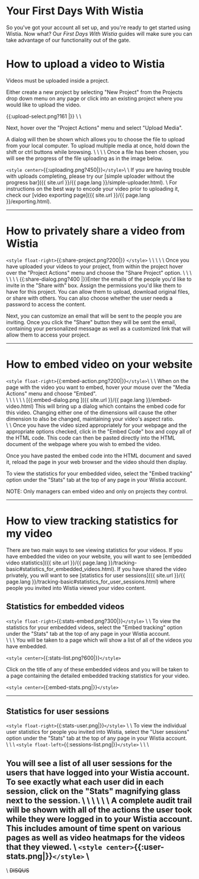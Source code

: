 # Your First Days With Wistia

So you've got your account all set up, and you're ready to get started using Wistia.  Now what?  Our *First Days With Wistia* guides will make sure you can take advantage of our functionality out of the gate.

# How to upload a video to Wistia


Videos must be uploaded inside a project.  

Either create a new project by selecting "New Project" from the Projects drop down menu on any page or click into an existing project where you would like to upload the video.  

{{:upload-select.png?161 |}} 
\\
\\

Next, hover over the "Project Actions" menu and select "Upload Media".  

A dialog will then be shown which allows you to choose the file to upload from your local computer.  To upload multiple media at once, hold down the shift or ctrl buttons while browsing.
\\
\\
\\
\\
Once a file has been chosen, you will see the progress of the file uploading as in the image below.

`<style center>`{{:uploading.png?450|}}`</style>`\\
\\
If you are having trouble with uploads completing, please try our [simple uploader without the progress bar]({{ site.url }}/{{ page.lang }}/simple-uploader.html).
\\
For instructions on the best way to encode your video prior to uploading it, check our [video exporting page]({{ site.url }}/{{ page.lang }}/exporting.html).

----
# How to privately share a video from Wistia

`<style float-right>`{{:share-project.png?200|}}
`</style>`
\\
\\
\\
\\
\\
Once you have uploaded your videos to your project, from within the project hover over the "Project Actions" menu and choose the "Share Project" option.  \\
\\
\\
\\
\\
\\
\\
{{:share-dialog.png?400 |}}Enter the emails of the people you'd like to invite in the "Share with" box.  Assign the permissions you'd like them to have for this project. You can allow them to upload, download original files, or share with others.  You can also choose whether the user needs a password to access the content.

Next, you can customize an email that will be sent to the people you are inviting.  Once you click the "Share" button they will be sent the email, containing your personalized message as well as a customized link that will allow them to access your project.

----
# How to embed video on your website

`<style float-right>`{{:embed-action.png?200|}}`</style>`\\
\\
\\
When on the page with the video you want to embed, hover your mouse over the "Media Actions" menu and choose "Embed".  
\\
\\
\\
\\
\\
\\
[{{:embed-dialog.png ]({{ site.url }}/{{ page.lang }}/embed-video.html)
This will bring up a dialog which contains the embed code for this video.  Changing either one of the dimensions will cause the other dimension to also be changed, maintaining your video's aspect ratio.  
\\
\\
Once you have the video sized appropriately for your webpage and the appropriate options checked, click in the "Embed Code" box and copy all of the HTML code.  This code can then be pasted directly into the HTML document of the webpage where you wish to embed the video.  

Once you have pasted the embed code into the HTML document and saved it, reload the page in your web browser and the video should then display.  

To view the statistics for your embedded video, select the "Embed tracking" option under the "Stats" tab at the top of any page in your Wistia account.

NOTE: Only managers can embed video and only on projects they control.

----
# How to view tracking statistics for my video

There are two main ways to see viewing statistics for your videos.  If you have embedded the video on your website, you will want to see [embedded video statistics]({{ site.url }}/{{ page.lang }}/tracking-basic#statistics_for_embedded_videos.html).  If you have shared the video privately, you will want to see [statistics for user sessions]({{ site.url }}/{{ page.lang }}/tracking-basic#statistics_for_user_sessions.html) where people you invited into Wistia viewed your video content.


## Statistics for embedded videos

`<style float-right>`{{:stats-embed.png?300|}}`</style>`
\\
\\
To view the statistics for your embedded videos, select the "Embed tracking" option under the "Stats" tab at the top of any page in your Wistia account.  
\\
\\
\\
You will be taken to a page which will show a list of all of the videos you have embedded.
    
`<style center>`{{:stats-list.png?600|}}`</style>`

Click on the title of any of these embedded videos and you will be taken to a page containing the detailed embedded tracking statistics for your video.

`<style center>`{{:embed-stats.png|}}`</style>`

----

## Statistics for user sessions

`<style float-right>`{{:stats-user.png|}}`</style>`
\\
\\
To view the individual user statistics for people you invited into Wistia, select the "User sessions" option under the "Stats" tab at the top of any page in your Wistia account.  
\\
\\
\\
`<style float-left>`{{:sessions-list.png|}}`</style>`
\\
\\
\\

You will see a list of all user sessions for the users that have logged into your Wistia account.  To see exactly what each user did in each session, click on the "Stats" magnifying glass next to the session. 
\\
\\
\\
\\
\\
\\
A complete audit trail will be shown with all of the actions the user took while they were logged in to your Wistia account.  This includes amount of time spent on various pages as well as video heatmaps for the videos that they viewed.
\\
`<style center>`{{:user-stats.png|}}`</style>`
\\
----
\\
~~DISQUS~~
